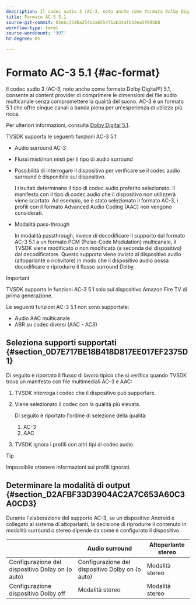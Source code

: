 ```yaml
---
description: Il codec audio 3 (AC-3, noto anche come formato Dolby Digital®) 5.1, consente ai content provider di comprimere le dimensioni dei file audio multicanale senza compromettere la qualità del suono. AC-3 è un formato 5.1 che offre cinque canali a banda piena per un'esperienza di utilizzo più ricca.
title: Formato AC-3 5.1
source-git-commit: 02ebc3548a254b2a6554f1ab34afbb3ea5f09bb8
workflow-type: tm+mt
source-wordcount: '397'
ht-degree: 0%

---
```


# Formato AC-3 5.1 {#ac-format}

Il codec audio 3 (AC-3, noto anche come formato Dolby Digital®) 5.1, consente ai content provider di comprimere le dimensioni dei file audio multicanale senza compromettere la qualità del suono. AC-3 è un formato 5.1 che offre cinque canali a banda piena per un&#39;esperienza di utilizzo più ricca.

Per ulteriori informazioni, consulta [Dolby Digital 5.1](https://www.dolby.com/us/en/technologies/dolby-digital.html).

TVSDK supporta le seguenti funzioni AC-3 5.1:

* Audio surround AC-3
* Flussi misti/non misti per il tipo di audio surround
* Possibilità di interrogare il dispositivo per verificare se il codec audio surround è disponibile sul dispositivo.

  I risultati determinano il tipo di codec audio preferito selezionato. Il manifesto con il tipo di codec audio che il dispositivo non utilizzerà viene scartato. Ad esempio, se è stato selezionato il formato AC-3, i profili con il formato Advanced Audio Coding (AAC) non vengono considerati.
* Modalità pass-through

  In modalità passthrough, invece di decodificare il supporto dal formato AC-3 5.1 a un formato PCM (Pulse-Code Modulation) multicanale, il TVSDK viene modificato o non modificato (a seconda del dispositivo) dal decodificatore. Questo supporto viene inviato al dispositivo audio (altoparlante o ricevitore) in modo che il dispositivo audio possa decodificare e riprodurre il flusso surround Dolby.

>[!IMPORTANT]
>
>TVSDK supporta le funzioni AC-3 5.1 solo sul dispositivo Amazon Fire TV di prima generazione.

Le seguenti funzioni AC-3 5.1 non sono supportate:

* Audio AAC multicanale
* ABR su codec diversi (AAC - AC3)

## Seleziona supporti supportati {#section_0D7E717BE18B418D817EE017EF2375D1}

Di seguito è riportato il flusso di lavoro tipico che si verifica quando TVSDK trova un manifesto con file multimediali AC-3 e AAC:

1. TVSDK interroga i codec che il dispositivo può supportare.
1. Viene selezionato il codec con la qualità più elevata.

   Di seguito è riportato l&#39;ordine di selezione della qualità:

   1. AC-3
   1. AAC

1. TVSDK ignora i profili con altri tipi di codec audio.

>[!TIP]
>
>Impossibile ottenere informazioni sui profili ignorati.

## Determinare la modalità di output {#section_D2AFBF33D3904AC2A7C653A60C3A0CD3}

Durante l&#39;elaborazione del supporto AC-3, se un dispositivo Android è collegato al sistema di altoparlanti, la decisione di riprodurre il contenuto in modalità surround o stereo dipende da come è configurato il dispositivo.

|   | **Audio surround** | **Altoparlante stereo** |
|---|---|---|
| Configurazione del dispositivo Dolby on (o auto) | Configurazione del dispositivo Dolby on (o auto) | Modalità stereo |
| Configurazione dispositivo Dolby off | Modalità stereo | Modalità stereo |
